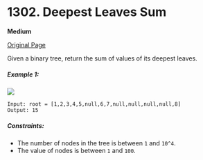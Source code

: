 # 1302. Deepest Leaves Sum

**Medium**

[Original Page](https://leetcode.com/problems/deepest-leaves-sum/)

Given a binary tree, return the sum of values of its deepest leaves.

##### Example 1:
![](https://assets.leetcode.com/uploads/2019/07/31/1483_ex1.png)
```
Input: root = [1,2,3,4,5,null,6,7,null,null,null,null,8]
Output: 15
```

##### Constraints:
- The number of nodes in the tree is between `1` and `10^4`.
- The value of nodes is between `1` and `100`.
